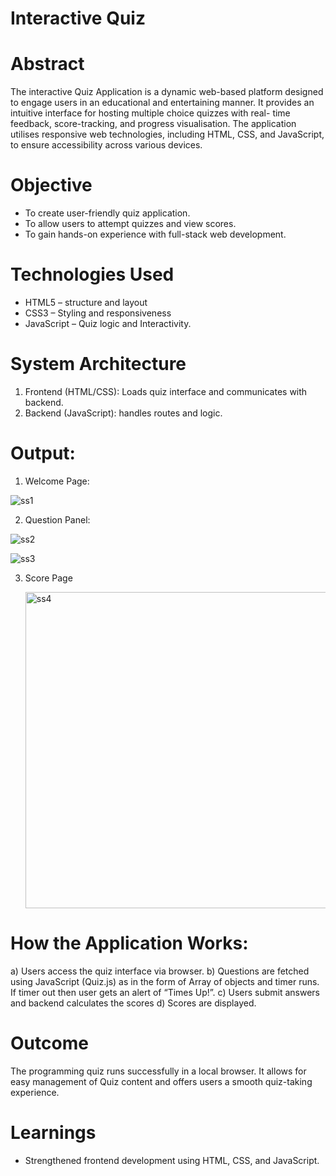 # Interactive Quiz

# Abstract
The interactive Quiz Application is a dynamic web-based platform designed to engage users in an educational and entertaining manner. It provides an intuitive interface for hosting multiple choice quizzes with real- time feedback, score-tracking, and progress visualisation. The application utilises responsive web technologies, including HTML, CSS, and JavaScript, to ensure accessibility across various devices. 

# Objective
-	To create user-friendly quiz application.
-	To allow users to attempt quizzes and view scores.
-	To gain hands-on experience with full-stack web development.

# Technologies Used

-	HTML5 – structure and layout
-	CSS3 – Styling and responsiveness
-	JavaScript – Quiz logic and Interactivity.

# System Architecture

1.	Frontend (HTML/CSS): Loads quiz interface and communicates with backend.
2.	Backend (JavaScript): handles routes and logic.

# Output:

1)	Welcome Page:

 ![ss1](https://github.com/user-attachments/assets/082f33e0-f78f-4c91-b321-bf4f0af50d06)

2) 	Question Panel:

   ![ss2](https://github.com/user-attachments/assets/80430fc8-d662-49d5-a541-36ec817d46db)

   ![ss3](https://github.com/user-attachments/assets/757b90b4-5e34-48fc-b685-da4dad4ca139)


3) Score Page

   <img width="506" alt="ss4" src="https://github.com/user-attachments/assets/31e95a7f-bbb2-4477-adec-8a1aecaf4ab1" />

# 	How the Application Works:
a)	Users access the quiz interface via browser.
b)	Questions are fetched using JavaScript (Quiz.js) as in the form of Array of objects and timer runs. If timer out then user gets an alert of “Times Up!”.
c)	Users submit answers and backend calculates the scores 
d)	Scores are displayed.

# Outcome

The programming quiz runs successfully in a local browser. It allows for easy management of Quiz content and offers users a smooth quiz-taking experience.

# Learnings

-	Strengthened frontend development using HTML, CSS, and JavaScript.
